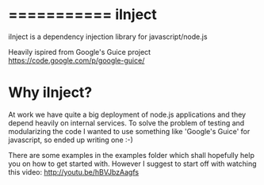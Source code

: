 ===========
iInject
===========


iInject is a dependency injection library for javascript/node.js

Heavily ispired from Google's Guice project https://code.google.com/p/google-guice/


Why iInject?
===========

At work we have quite a big deployment of node.js applications and they depend heavily on internal services.
To solve the problem of testing and modularizing the code I wanted to use something like 'Google's Guice' for javascript, so ended up writing one :-)


There are some examples in the examples folder which shall hopefully help you on how to get started with. However I suggest to start off with watching this video:
http://youtu.be/hBVJbzAagfs
